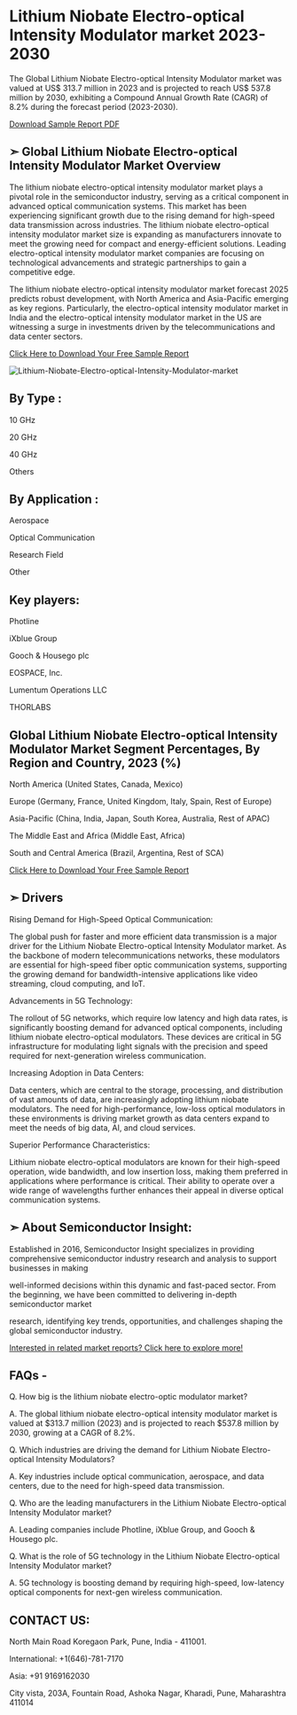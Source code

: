 <h1>Lithium Niobate Electro-optical Intensity Modulator market 2023-2030</h1>

The Global Lithium Niobate Electro-optical Intensity Modulator market was valued at US$ 313.7 million in 2023 and is projected to reach US$ 537.8 million by 2030, exhibiting a Compound Annual Growth Rate (CAGR) of 8.2% during the forecast period (2023-2030). 

[Download Sample Report PDF](https://semiconductorinsight.com/download-sample-report/?product_id=42139)

<h2>➣ Global Lithium Niobate Electro-optical Intensity Modulator Market Overview</h2>

The lithium niobate electro-optical intensity modulator market plays a pivotal role in the semiconductor industry, serving as a critical component in advanced optical communication systems. This market has been experiencing significant growth due to the rising demand for high-speed data transmission across industries. The lithium niobate electro-optical intensity modulator market size is expanding as manufacturers innovate to meet the growing need for compact and energy-efficient solutions. Leading electro-optical intensity modulator market companies are focusing on technological advancements and strategic partnerships to gain a competitive edge.

The lithium niobate electro-optical intensity modulator market forecast 2025 predicts robust development, with North America and Asia-Pacific emerging as key regions. Particularly, the electro-optical intensity modulator market in India and the electro-optical intensity modulator market in the US are witnessing a surge in investments driven by the telecommunications and data center sectors.

[Click Here to Download Your Free Sample Report ](https://semiconductorinsight.com/report/lithium-niobate-electro-optical-intensity-modulator-market/)

![Lithium-Niobate-Electro-optical-Intensity-Modulator-market](https://github.com/user-attachments/assets/4c289b8e-c4a4-4e07-ac56-504db722f256)

<h2>By Type :</h2>

10 GHz

20 GHz

40 GHz

Others

<h2>By Application : </h2>

Aerospace

Optical Communication

Research Field

Other

<h2>Key players:</h2>

Photline

iXblue Group

Gooch & Housego plc

EOSPACE, Inc.

Lumentum Operations LLC

THORLABS

 
<h2>Global Lithium Niobate Electro-optical Intensity Modulator Market Segment Percentages, By Region and Country, 2023 (%)</h2>

North America (United States, Canada, Mexico)

Europe (Germany, France, United Kingdom, Italy, Spain, Rest of Europe)

Asia-Pacific (China, India, Japan, South Korea, Australia, Rest of APAC)

The Middle East and Africa (Middle East, Africa)

South and Central America (Brazil, Argentina, Rest of SCA)

[Click Here to Download Your Free Sample Report]((https://semiconductorinsight.com/report/lithium-niobate-electro-optical-intensity-modulator-market/))

<h2>➣ Drivers</h2>

Rising Demand for High-Speed Optical Communication:

The global push for faster and more efficient data transmission is a major driver for the Lithium Niobate Electro-optical Intensity Modulator market. As the backbone of modern telecommunications networks, these modulators are essential for high-speed fiber optic communication systems, supporting the growing demand for bandwidth-intensive applications like video streaming, cloud computing, and IoT.

Advancements in 5G Technology:

The rollout of 5G networks, which require low latency and high data rates, is significantly boosting demand for advanced optical components, including lithium niobate electro-optical modulators. These devices are critical in 5G infrastructure for modulating light signals with the precision and speed required for next-generation wireless communication.

Increasing Adoption in Data Centers:

Data centers, which are central to the storage, processing, and distribution of vast amounts of data, are increasingly adopting lithium niobate modulators. The need for high-performance, low-loss optical modulators in these environments is driving market growth as data centers expand to meet the needs of big data, AI, and cloud services.

Superior Performance Characteristics:

Lithium niobate electro-optical modulators are known for their high-speed operation, wide bandwidth, and low insertion loss, making them preferred in applications where performance is critical. Their ability to operate over a wide range of wavelengths further enhances their appeal in diverse optical communication systems.

<h2>➣ About Semiconductor Insight:</h2>

Established in 2016, Semiconductor Insight specializes in providing comprehensive semiconductor industry research and analysis to support businesses in making

well-informed decisions within this dynamic and fast-paced sector. From the beginning, we have been committed to delivering in-depth semiconductor market

research, identifying key trends, opportunities, and challenges shaping the global semiconductor industry.

[Interested in related market reports? Click here to explore more! ](https://semiconductorinsight.com/report/lithium-niobate-electro-optical-intensity-modulator-market/)


<h2>FAQs - </h2>

Q. How big is the lithium niobate electro-optic modulator market?

A. The global lithium niobate electro-optical intensity modulator market is valued at $313.7 million (2023) and is projected to reach $537.8 million by 2030, growing at a CAGR of 8.2%.

Q. Which industries are driving the demand for Lithium Niobate Electro-optical Intensity Modulators?

A. Key industries include optical communication, aerospace, and data centers, due to the need for high-speed data transmission.

Q. Who are the leading manufacturers in the Lithium Niobate Electro-optical Intensity Modulator market?

A. Leading companies include Photline, iXblue Group, and Gooch & Housego plc.

Q. What is the role of 5G technology in the Lithium Niobate Electro-optical Intensity Modulator market?

A. 5G technology is boosting demand by requiring high-speed, low-latency optical components for next-gen wireless communication.


<h2>CONTACT US:</h2>

North Main Road Koregaon Park, Pune, India - 411001.

International: +1(646)-781-7170

Asia: +91 9169162030

City vista, 203A, Fountain Road, Ashoka Nagar, Kharadi, Pune, Maharashtra 411014
